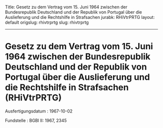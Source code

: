 Title: Gesetz zu dem Vertrag vom 15. Juni 1964 zwischen der Bundesrepublik Deutschland
  und der Republik von Portugal über die Auslieferung und die Rechtshilfe in Strafsachen
jurabk: RHiVtrPRTG
layout: default
origslug: rhivtrprtg
slug: rhivtrprtg

---

# Gesetz zu dem Vertrag vom 15. Juni 1964 zwischen der Bundesrepublik Deutschland und der Republik von Portugal über die Auslieferung und die Rechtshilfe in Strafsachen (RHiVtrPRTG)

Ausfertigungsdatum
:   1967-10-02

Fundstelle
:   BGBl II: 1967, 2345

